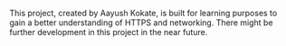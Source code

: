 This project, created by Aayush Kokate, is built for learning purposes to gain a better understanding of HTTPS and networking. There might be further development in this project in the near future.
